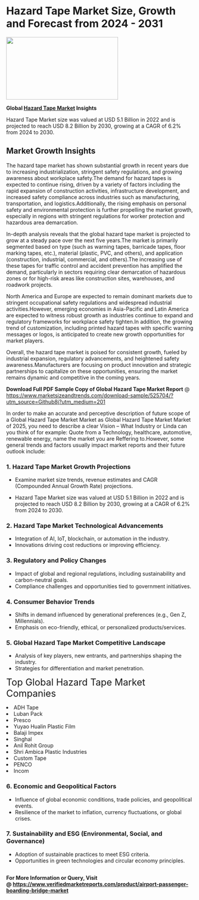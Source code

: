 <H1>Hazard Tape Market Size, Growth and Forecast from 2024 - 2031</H1><img class="aligncenter size-medium wp-image-584254" src="https://thirdeyenews.in/wp-content/uploads/2024/09/Global-Market-Research-300x168.jpeg" alt="" width="300" height="168" /><p><strong>Global&nbsp;<a href="https://www.marketsizeandtrends.com/download-sample/525704/?utm_source=Github8j?utm_medium=201">Hazard Tape Market</a> Insights</strong></p><p>Hazard Tape Market size was valued at USD 5.1 Billion in 2022 and is projected to reach USD 8.2 Billion by 2030, growing at a CAGR of 6.2% from 2024 to 2030.</p><p><h2>Market Growth Insights</h2> <p>The hazard tape market has shown substantial growth in recent years due to increasing industrialization, stringent safety regulations, and growing awareness about workplace safety.The demand for hazard tapes is expected to continue rising, driven by a variety of factors including the rapid expansion of construction activities, infrastructure development, and increased safety compliance across industries such as manufacturing, transportation, and logistics.Additionally, the rising emphasis on personal safety and environmental protection is further propelling the market growth, especially in regions with stringent regulations for worker protection and hazardous area demarcation.</p> <p>In-depth analysis reveals that the global hazard tape market is projected to grow at a steady pace over the next five years.The market is primarily segmented based on type (such as warning tapes, barricade tapes, floor marking tapes, etc.), material (plastic, PVC, and others), and application (construction, industrial, commercial, and others).The increasing use of these tapes for traffic control and accident prevention has amplified the demand, particularly in sectors requiring clear demarcation of hazardous zones or for high-risk areas like construction sites, warehouses, and roadwork projects.</p> <p>North America and Europe are expected to remain dominant markets due to stringent occupational safety regulations and widespread industrial activities.However, emerging economies in Asia-Pacific and Latin America are expected to witness robust growth as industries continue to expand and regulatory frameworks for workplace safety tighten.In addition, the growing trend of customization, including printed hazard tapes with specific warning messages or logos, is anticipated to create new growth opportunities for market players.</p> <p>Overall, the hazard tape market is poised for consistent growth, fueled by industrial expansion, regulatory advancements, and heightened safety awareness.Manufacturers are focusing on product innovation and strategic partnerships to capitalize on these opportunities, ensuring the market remains dynamic and competitive in the coming years.</p> <p><span class=""><strong>Download Full PDF Sample Copy of Global Hazard Tape Market Report</strong> @ <a href="https://www.marketsizeandtrends.com/download-sample/525704/?utm_source=Github8j?utm_medium=201" target="_blank">https://www.marketsizeandtrends.com/download-sample/525704/?utm_source=Github8j?utm_medium=201</a></span></p><p>In order to make an accurate and perceptive description of future scope of a Global&nbsp;Hazard Tape Market Market as Global&nbsp;Hazard Tape Market Market of 2025, you need to describe a clear Vision &ndash; What Industry or Linda can you think of for example: Quote from a Technology, healthcare, automotive, renewable energy, name the market you are Reffering to.However, some general trends and factors usually impact market reports and their future outlook include:</p><h3>1.&nbsp;<strong>Hazard Tape Market Growth Projections</strong></h3><ul><li>Examine market size trends, revenue estimates and CAGR (Compounded Annual Growth Rate) projections.</li><li><p>Hazard Tape Market size was valued at USD 5.1 Billion in 2022 and is projected to reach USD 8.2 Billion by 2030, growing at a CAGR of 6.2% from 2024 to 2030.</p></li></ul><h3>2.&nbsp;<strong>Hazard Tape Market Technological Advancements</strong></h3><ul><li>Integration of AI, IoT, blockchain, or automation in the industry.</li><li>Innovations driving cost reductions or improving efficiency.</li></ul><h3>3.&nbsp;<strong>Regulatory and Policy Changes</strong></h3><ul><li>Impact of global and regional regulations, including sustainability and carbon-neutral goals.</li><li>Compliance challenges and opportunities tied to government initiatives.</li></ul><h3>4.&nbsp;<strong>Consumer Behavior Trends</strong></h3><ul><li>Shifts in demand influenced by generational preferences (e.g., Gen Z, Millennials).</li><li>Emphasis on eco-friendly, ethical, or personalized products/services.</li></ul><h3>5.&nbsp;<strong>Global Hazard Tape Market Competitive Landscape</strong></h3><ul><li>Analysis of key players, new entrants, and partnerships shaping the industry.</li><li>Strategies for differentiation and market penetration.</li></ul><p data-pm-slice="1 1 []"><span style="color: inherit; font-family: inherit; font-size: 25px;">Top Global Hazard Tape Market Companies</span></p><div class="" data-test-id=""><p><li>ADH Tape</li><li> Luban Pack</li><li> Presco</li><li> Yuyao Hualin Plastic Film</li><li> Balaji Impex</li><li> Singhal</li><li> Anil Rohit Group</li><li> Shri Ambica Plastic Industries</li><li> Custom Tape</li><li> PENCO</li><li> Incom</li></p></div><h3>6.&nbsp;<strong>Economic and Geopolitical Factors</strong></h3><ul><li>Influence of global economic conditions, trade policies, and geopolitical events.</li><li>Resilience of the market to inflation, currency fluctuations, or global crises.</li></ul><h3>7.&nbsp;<strong>Sustainability and ESG (Environmental, Social, and Governance)</strong></h3><ul><li>Adoption of sustainable practices to meet ESG criteria.</li><li>Opportunities in green technologies and circular economy principles.</li></ul><h2><strong style="font-size: 14px;">For More Information or Query, Visit @&nbsp;</strong><a style="background-color: #ffffff; font-size: 14px;" href="https://www.marketsizeandtrends.com/report/hazard-tape-market/" target="_blank">https://www.verifiedmarketreports.com/product/airport-passenger-boarding-bridge-market</a></h2>